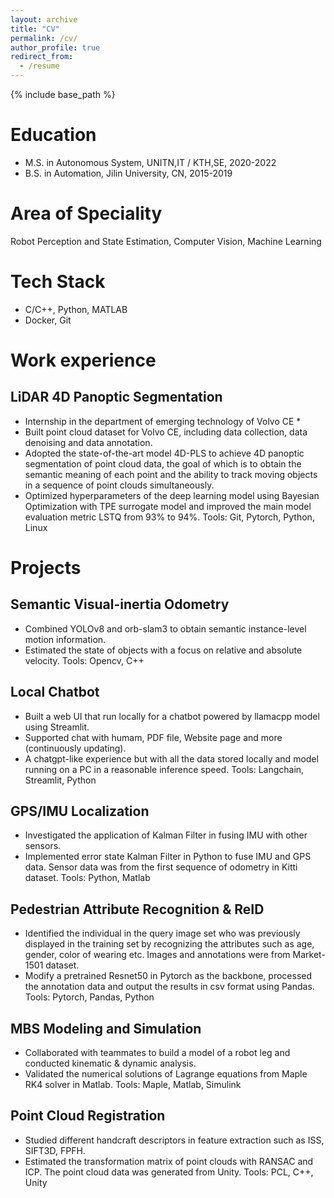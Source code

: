 ```yaml
---
layout: archive
title: "CV"
permalink: /cv/
author_profile: true
redirect_from:
  - /resume
---
```


{% include base_path %}

Education
======
* M.S. in Autonomous System, UNITN,IT / KTH,SE, 2020-2022
* B.S. in Automation, Jilin University, CN, 2015-2019

Area of Speciality
======
Robot Perception and State Estimation, Computer Vision, Machine Learning

Tech Stack
======
* C/C++, Python, MATLAB
* Docker, Git
  
Work experience
======

LiDAR 4D Panoptic Segmentation
------
* Internship in the department of emerging technology of Volvo CE *
* Built point cloud dataset for Volvo CE, including data collection, data denoising and data annotation.
* Adopted the state-of-the-art model 4D-PLS to achieve 4D panoptic segmentation of point cloud data, the goal of which is to obtain the semantic meaning of each point and the ability to track moving objects in a sequence of point clouds simultaneously.
* Optimized hyperparameters of the deep learning model using Bayesian Optimization with TPE surrogate model and improved the main model evaluation metric LSTQ from 93% to 94%.
Tools: Git, Pytorch, Python, Linux 

Projects
======

Semantic Visual-inertia Odometry
------
* Combined YOLOv8 and orb-slam3 to obtain semantic instance-level motion information.
* Estimated the state of objects with a focus on relative and absolute velocity.
Tools: Opencv, C++ 

Local Chatbot
------
* Built a web UI that run locally for a chatbot powered by llamacpp model using Streamlit.
* Supported chat with humam, PDF file, Website page and more (continuously updating).
* A chatgpt-like experience but with all the data stored locally and model running on a PC in a reasonable inference speed.
Tools: Langchain, Streamlit, Python 

GPS/IMU Localization
------
* Investigated the application of Kalman Filter in fusing IMU with other sensors.
* Implemented error state Kalman Filter in Python to fuse IMU and GPS data. Sensor data was from the first sequence of odometry in Kitti dataset.
Tools: Python, Matlab 
  
Pedestrian Attribute Recognition & ReID
------
* Identified the individual in the query image set who was previously displayed in the training set by recognizing the attributes such as age, gender, color of wearing etc. Images and annotations were from Market-1501 dataset.
* Modify a pretrained Resnet50 in Pytorch as the backbone, processed the annotation data and output the results in csv format using Pandas.
Tools: Pytorch, Pandas, Python 

MBS Modeling and Simulation 
------
* Collaborated with teammates to build a model of a robot leg and conducted kinematic & dynamic analysis.
* Validated the numerical solutions of Lagrange equations from Maple RK4 solver in Matlab.
Tools: Maple, Matlab, Simulink 

Point Cloud Registration
------
* Studied different handcraft descriptors in feature extraction such as ISS, SIFT3D, FPFH.
* Estimated the transformation matrix of point clouds with RANSAC and ICP. The point cloud data was generated from Unity.
Tools: PCL, C++, Unity 
